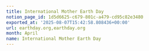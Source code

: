 ```yaml
---
title: International Mother Earth Day
notion_page_id: 1d5d6625-c679-801c-a479-cd95c82e3480
exported_at: '2025-08-07T15:42:58.808436+00:00'
url: earthday.org,earthday.org
month: April
name: International Mother Earth Day
---
```


